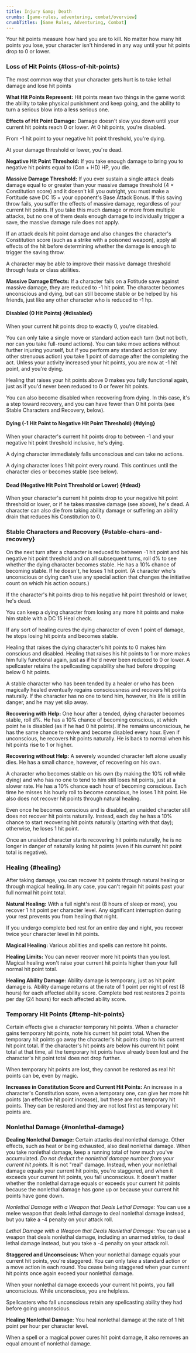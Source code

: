 ```yaml
---
title: Injury &amp; Death
crumbs: [game-rules, adventuring, combat/overview]
crumbTitles: [Game Rules, Adventuring, Combat]
---
```


Your hit points measure how hard you are to kill. No matter how many hit points you lose, your character isn't hindered in any way until your hit points drop to 0 or lower.

### Loss of Hit Points {#loss-of-hit-points}

The most common way that your character gets hurt is to take lethal damage and lose hit points

**What Hit Points Represent:** Hit points mean two things in the game world: the ability to take physical punishment and keep going, and the ability to turn a serious blow into a less serious one.

**Effects of Hit Point Damage:** Damage doesn't slow you down until your current hit points reach 0 or lower. At 0 hit points, you're disabled.

From -1 hit point to your negative hit point threshold, you're dying.

At your damage threshold or lower, you're dead.

**Negative Hit Point Threshold:** If you take enough damage to bring you to negative hit points equal to (Con + HD) HP, you die.

**Massive Damage Threshold:** If you ever sustain a single attack deals damage equal to or greater than your massive damage threshold (4 &times; Constitution score) and it doesn't kill you outright, you must make a Fortitude save DC 15 + your opponent's Base Attack Bonus. If this saving throw fails, you suffer the effects of massive damage, regardless of your current hit points. If you take this much damage or more from multiple attacks, but no one of them deals enough damage to individually trigger a save, the massive damage rule does not apply.

If an attack deals hit point damage and also changes the character's Constitution score (such as a strike with a poisoned weapon), apply all effects of the hit before determining whether the damage is enough to trigger the saving throw.

A character may be able to improve their massive damage threshold through feats or class abilities.

**Massive Damage Effects:** If a character fails on a Fotitude save against massive damage, they are reduced to -1 hit point. The character becomes unconscious and dying, but can still become stable or be helped by his friends, just like any other character who is reduced to -1 hp.

#### Disabled (0 Hit Points) {#disabled}

When your current hit points drop to exactly 0, you're disabled.

You can only take a single move or standard action each turn (but not both, nor can you take full-round actions). You can take move actions without further injuring yourself, but if you perform any standard action (or any other strenuous action) you take 1 point of damage after the completing the act. Unless your activity increased your hit points, you are now at -1 hit point, and you're dying.

Healing that raises your hit points above 0 makes you fully functional again, just as if you'd never been reduced to 0 or fewer hit points.

You can also become disabled when recovering from dying. In this case, it's a step toward recovery, and you can have fewer than 0 hit points (see Stable Characters and Recovery, below).

#### Dying (-1 Hit Point to Negative Hit Point Threshold) {#dying}

When your character's current hit points drop to between -1 and your negative hit point threshold inclusive, he's dying.

A dying character immediately falls unconscious and can take no actions.

A dying character loses 1 hit point every round. This continues until the character dies or becomes stable (see below).

#### Dead (Negative Hit Point Threshold or Lower) {#dead}

When your character's current hit points drop to your negative hit point threshold or lower, or if he takes massive damage (see above), he's dead. A character can also die from taking ability damage or suffering an ability drain that reduces his Constitution to 0.

### Stable Characters and Recovery {#stable-chars-and-recovery}

On the next turn after a character is reduced to between -1 hit point and his negative hit point threshold and on all subsequent turns, roll d% to see whether the dying character becomes stable. He has a 10% chance of becoming stable. If he doesn't, he loses 1 hit point. (A character who's unconscious or dying can't use any special action that changes the initiative count on which his action occurs.)

If the character's hit points drop to his negative hit point threshold or lower, he's dead.

You can keep a dying character from losing any more hit points and make him stable with a DC 15 Heal check.

If any sort of healing cures the dying character of even 1 point of damage, he stops losing hit points and becomes stable.

Healing that raises the dying character's hit points to 0 makes him conscious and disabled. Healing that raises his hit points to 1 or more makes him fully functional again, just as if he'd never been reduced to 0 or lower. A spellcaster retains the spellcasting capability she had before dropping below 0 hit points.

A stable character who has been tended by a healer or who has been magically healed eventually regains consciousness and recovers hit points naturally. If the character has no one to tend him, however, his life is still in danger, and he may yet slip away.

**Recovering with Help:** One hour after a tended, dying character becomes stable, roll d%. He has a 10% chance of becoming conscious, at which point he is disabled (as if he had 0 hit points). If he remains unconscious, he has the same chance to revive and become disabled every hour. Even if unconscious, he recovers hit points naturally. He is back to normal when his hit points rise to 1 or higher.

**Recovering without Help:** A severely wounded character left alone usually dies. He has a small chance, however, of recovering on his own.

A character who becomes stable on his own (by making the 10% roll while dying) and who has no one to tend to him still loses hit points, just at a slower rate. He has a 10% chance each hour of becoming conscious. Each time he misses his hourly roll to become conscious, he loses 1 hit point. He also does not recover hit points through natural healing.

Even once he becomes conscious and is disabled, an unaided character still does not recover hit points naturally. Instead, each day he has a 10% chance to start recovering hit points naturally (starting with that day); otherwise, he loses 1 hit point.

Once an unaided character starts recovering hit points naturally, he is no longer in danger of naturally losing hit points (even if his current hit point total is negative).

### Healing {#healing}

After taking damage, you can recover hit points through natural healing or through magical healing. In any case, you can't regain hit points past your full normal hit point total.

**Natural Healing:** With a full night's rest (8 hours of sleep or more), you recover 1 hit point per character level. Any significant interruption during your rest prevents you from healing that night.

If you undergo complete bed rest for an entire day and night, you recover twice your character level in hit points.

**Magical Healing:** Various abilities and spells can restore hit points.

**Healing Limits:** You can never recover more hit points than you lost. Magical healing won't raise your current hit points higher than your full normal hit point total.

**Healing Ability Damage:** Ability damage is temporary, just as hit point damage is. Ability damage returns at the rate of 1 point per night of rest (8 hours) for each affected ability score. Complete bed rest restores 2 points per day (24 hours) for each affected ability score.

### Temporary Hit Points {#temp-hit-points}

Certain effects give a character temporary hit points. When a character gains temporary hit points, note his current hit point total. When the temporary hit points go away the character's hit points drop to his current hit point total. If the character's hit points are below his current hit point total at that time, all the temporary hit points have already been lost and the character's hit point total does not drop further.

When temporary hit points are lost, they cannot be restored as real hit points can be, even by magic.

**Increases in Constitution Score and Current Hit Points:** An increase in a character's Constitution score, even a temporary one, can give her more hit points (an effective hit point increase), but these are not temporary hit points. They can be restored and they are not lost first as temporary hit points are.

### Nonlethal Damage {#nonlethal-damage}

**Dealing Nonlethal Damage:** Certain attacks deal nonlethal damage. Other effects, such as heat or being exhausted, also deal nonlethal damage. When you take nonlethal damage, keep a running total of how much you've accumulated. _Do not deduct the nonlethal damage number from your current hit points._ It is not "real" damage. Instead, when your nonlethal damage equals your current hit points, you're staggered, and when it exceeds your current hit points, you fall unconscious. It doesn't matter whether the nonlethal damage equals or exceeds your current hit points because the nonlethal damage has gone up or because your current hit points have gone down.

_Nonlethal Damage with a Weapon that Deals Lethal Damage:_ You can use a melee weapon that deals lethal damage to deal nonlethal damage instead, but you take a -4 penalty on your attack roll.

_Lethal Damage with a Weapon that Deals Nonlethal Damage:_ You can use a weapon that deals nonlethal damage, including an unarmed strike, to deal lethal damage instead, but you take a -4 penalty on your attack roll.

**Staggered and Unconscious:** When your nonlethal damage equals your current hit points, you're staggered. You can only take a standard action or a move action in each round. You cease being staggered when your current hit points once again exceed your nonlethal damage.

When your nonlethal damage exceeds your current hit points, you fall unconscious. While unconscious, you are helpless.

Spellcasters who fall unconscious retain any spellcasting ability they had before going unconscious.

**Healing Nonlethal Damage:** You heal nonlethal damage at the rate of 1 hit point per hour per character level.

When a spell or a magical power cures hit point damage, it also removes an equal amount of nonlethal damage.
